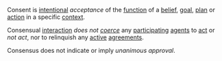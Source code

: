 Consent is [intentional](https://github.com/gcassel/Modular-Organization-Terminology/blob/master/terms/intention.md) *acceptance* of the [function](https://github.com/gcassel/Modular-Organization-Terminology/blob/master/terms/function.md) of a [belief](https://github.com/gcassel/Modular-Organization-Terminology/blob/master/terms/belief.md), [goal](https://github.com/gcassel/Modular-Organization-Terminology/blob/master/terms/goal.md), [plan](https://github.com/gcassel/Modular-Organization-Terminology/blob/master/terms/plan.md) or [action](https://github.com/gcassel/Modular-Organization-Terminology/blob/master/terms/action.md) in a specific [context](https://github.com/gcassel/Modular-Organization-Terminology/blob/master/terms/context.md).  

Consensual [interaction](https://github.com/gcassel/Modular-Organization-Terminology/blob/master/terms/interaction.md) *does not [coerce](https://github.com/gcassel/Modular-Organization-Terminology/blob/master/terms/coercion.md)* any [participating](https://github.com/gcassel/Modular-Organization-Terminology/blob/master/terms/participation.md) [agents](https://github.com/gcassel/Modular-Organization-Terminology/blob/master/terms/agent.md) to [act](https://github.com/gcassel/Modular-Organization-Terminology/blob/master/terms/action.md) or *not act*, nor to relinquish any [active](https://github.com/gcassel/Modular-Organization-Terminology/blob/master/terms/active.md) [agreements](https://github.com/gcassel/Modular-Organization-Terminology/blob/master/terms/agreement.md).
 
Consensus does not indicate or imply *unanimous* *approval*.
 


